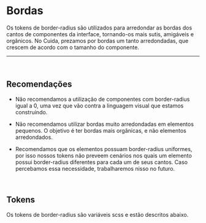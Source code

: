 # Bordas

Os tokens de border-radius são utilizados para arredondar as bordas dos cantos de componentes 
da interface, tornando-os mais sutis, amigáveis e orgânicos. No Cuida, prezamos por bordas um 
tanto arredondadas, que crescem de acordo com o tamanho do componente.

<hr>
<br>

## Recomendações

-  Não recomendamos a utilização de componentes com border-radius igual a 0,
 uma vez que vão contra a linguagem visual que estamos construindo.

-  Não recomendamos utilizar bordas muito arredondadas em elementos
 pequenos. O objetivo é ter bordas mais orgânicas, e não elementos arredondados.

- Recomendamos que os elementos possuam border-radius uniformes, por isso nossos 
tokens não preveem cenários nos quais um elemento possui border-radius
 diferentes para cada um de seus cantos. Caso percebamos essa necessidade,
  trabalharemos nisso no futuro.


<br>

## Tokens
Os tokens de border-radius são variáveis scss e estão descritos abaixo.
<br>

<Border />
<script setup>
import Border from '@/docs-components/BorderBuilder.vue';
</script>
